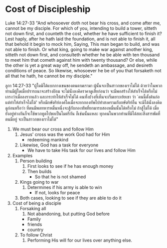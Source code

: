 # Cost of Discipleship

Luke 14:27-33 "And whosoever doth not bear his cross, and come after me, cannot be my disciple. For which of you, intending to build a tower, sitteth not down first, and counteth the cost, whether he have sufficient to finish it? Lest haply, after he hath laid the foundation, and is not able to finish it, all that behold it begin to mock him, Saying, This man began to build, and was not able to finish. Or what king, going to make war against another king, sitteth not down first, and consulteth whether he be able with ten thousand to meet him that cometh against him with twenty thousand? Or else, while the other is yet a great way off, he sendeth an ambassage, and desireth conditions of peace. So likewise, whosoever he be of you that forsaketh not all that he hath, he cannot be my disciple."

ลูกา 14:27-33 "ผู้ใดมิได้แบกกางเขนของตนตามเรามา ผู้นั้นจะเป็นสาวกของเราไม่ได้ ด้วยว่าในพวกท่านมีผู้ใดเมื่อปรารถนาจะสร้างป้อม จะไม่นั่งลงคิดราคาดูเสียก่อนว่า จะมีพอสร้างให้สำเร็จได้หรือไม่ เกรงว่าเมื่อลงรากแล้ว และกระทำให้สำเร็จไม่ได้ คนทั้งปวงที่เห็นจะเริ่มเยาะเย้ยเขา ว่า `คนนี้ตั้งต้นก่อ แต่ทำให้สำเร็จไม่ได้' หรือมีกษัตริย์องค์ใดเมื่อจะยกกองทัพไปทำสงครามกับกษัตริย์อื่น จะมิได้นั่งลงคิดดูก่อนหรือว่า ที่ตนมีพลทหารหมื่นหนึ่งจะสู้กับกองทัพที่ยกมารบสองหมื่นนั้นได้หรือไม่ ถ้าสู้ไม่ได้ เมื่อยังอยู่ห่างกันก็จะใช้พวกทูตไปขอเป็นไมตรีกัน ก็เช่นนั้นแหละ ทุกคนในพวกท่านที่มิได้สละสิ่งสารพัดที่ตนมีอยู่ จะเป็นสาวกของเราไม่ได้"

1. We must bear our cross and follow Him
	1. Jesus' cross was the work God had for Him
		- redeeming mankind
	2. Likewise, God has a task for everyone
		- We have to take His task for our lives and follow Him
2. Examples
	1. Person building
		1. First looks to see if he has enough money
		2. Then builds 
			- So that he is not shamed
	2. Kings going to war
		1. Determines if his army is able to win
			- If not, looks for peace
	3. Both cases, looking to see if they are able to do it
3. Cost of being a disciple
	1. Forsaking all
		1. Not abandoning, but putting God before
		- Family
		- friends
		- country
	2. To follow Christ
		1. Performing His will for our lives over anything else.